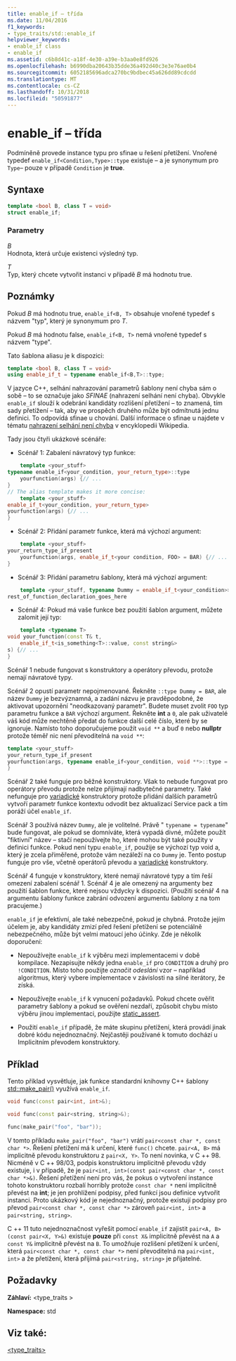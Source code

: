 ```yaml
---
title: enable_if – třída
ms.date: 11/04/2016
f1_keywords:
- type_traits/std::enable_if
helpviewer_keywords:
- enable_if class
- enable_if
ms.assetid: c6b8d41c-a18f-4e30-a39e-b3aa0e8fd926
ms.openlocfilehash: b6990dba20643b35dde36a492d40c3e3e76ae0b4
ms.sourcegitcommit: 6052185696adca270bc9bdbec45a626dd89cdcdd
ms.translationtype: MT
ms.contentlocale: cs-CZ
ms.lasthandoff: 10/31/2018
ms.locfileid: "50591877"
---
```

# <a name="enableif-class"></a>enable_if – třída

Podmíněně provede instance typu pro sfinae u řešení přetížení. Vnořené typedef `enable_if<Condition,Type>::type` existuje – a je synonymum pro `Type`– pouze v případě `Condition` je **true**.

## <a name="syntax"></a>Syntaxe

```cpp
template <bool B, class T = void>
struct enable_if;
```

### <a name="parameters"></a>Parametry

*B*<br/>
Hodnota, která určuje existenci výsledný typ.

*T*<br/>
Typ, který chcete vytvořit instanci v případě *B* má hodnotu true.

## <a name="remarks"></a>Poznámky

Pokud *B* má hodnotu true, `enable_if<B, T>` obsahuje vnořené typedef s názvem "typ", který je synonymum pro *T*.

Pokud *B* má hodnotu false, `enable_if<B, T>` nemá vnořené typedef s názvem "type".

Tato šablona aliasu je k dispozici:

```cpp
template <bool B, class T = void>
using enable_if_t = typename enable_if<B,T>::type;
```

V jazyce C++, selhání nahrazování parametrů šablony není chyba sám o sobě – to se označuje jako *SFINAE* (nahrazení selhání není chyba). Obvykle `enable_if` slouží k odebrání kandidáty rozlišení přetížení – to znamená, tím sady přetížení – tak, aby ve prospěch druhého může být odmítnutá jednu definici. To odpovídá sfinae u chování. Další informace o sfinae u najdete v tématu [nahrazení selhání není chyba](http://go.microsoft.com/fwlink/p/?linkid=394798) v encyklopedii Wikipedia.

Tady jsou čtyři ukázkové scénáře:

- Scénář 1: Zabalení návratový typ funkce:

```cpp
    template <your_stuff>
typename enable_if<your_condition, your_return_type>::type
    yourfunction(args) {// ...
}
// The alias template makes it more concise:
    template <your_stuff>
enable_if_t<your_condition, your_return_type>
yourfunction(args) {// ...
}
```

- Scénář 2: Přidání parametr funkce, která má výchozí argument:

```cpp
    template <your_stuff>
your_return_type_if_present
    yourfunction(args, enable_if_t<your condition, FOO> = BAR) {// ...
}
```

- Scénář 3: Přidání parametru šablony, která má výchozí argument:

```cpp
    template <your_stuff, typename Dummy = enable_if_t<your_condition>>
rest_of_function_declaration_goes_here
```

- Scénář 4: Pokud má vaše funkce bez použití šablon argument, můžete zalomit její typ:

```cpp
    template <typename T>
void your_function(const T& t,
    enable_if_t<is_something<T>::value, const string&>
s) {// ...
}
```

Scénář 1 nebude fungovat s konstruktory a operátory převodu, protože nemají návratové typy.

Scénář 2 opustí parametr nepojmenované. Řekněte `::type Dummy = BAR`, ale název `Dummy` je bezvýznamná, a zadání názvu je pravděpodobné, že aktivovat upozornění "neodkazovaný parametr". Budete muset zvolit `FOO` typ parametru funkce a `BAR` výchozí argument.  Řekněte **int** a `0`, ale pak uživatelé váš kód může nechtěně předat do funkce další celé číslo, které by se ignoruje. Namísto toho doporučujeme použít `void **` a buď `0` nebo **nullptr** protože téměř nic není převoditelná na `void **`:

```cpp
template <your_stuff>
your_return_type_if_present
yourfunction(args, typename enable_if<your_condition, void **>::type = nullptr) {// ...
}
```

Scénář 2 také funguje pro běžné konstruktory.  Však to nebude fungovat pro operátory převodu protože nelze přijímají nadbytečné parametry.  Také nefunguje pro [variadické](../cpp/ellipses-and-variadic-templates.md) konstruktory protože přidání dalších parametrů vytvoří parametr funkce kontextu odvodit bez aktualizací Service pack a tím poráží účel `enable_if`.

Scénář 3 používá název `Dummy`, ale je volitelné. Právě " `typename = typename`" bude fungovat, ale pokud se domníváte, která vypadá divné, můžete použít "fiktivní" název – stačí nepoužívejte ho, které mohou být také použity v definici funkce. Pokud není typu `enable_if`, použije se výchozí typ void a, který je zcela přiměřené, protože vám nezáleží na co `Dummy` je. Tento postup funguje pro vše, včetně operátorů převodu a [variadické](../cpp/ellipses-and-variadic-templates.md) konstruktory.

Scénář 4 funguje v konstruktory, které nemají návratové typy a tím řeší omezení zabalení scénář 1.  Scénář 4 je ale omezený na argumenty bez použití šablon funkce, které nejsou vždycky k dispozici.  (Použití scénář 4 na argumentu šablony funkce zabrání odvození argumentu šablony z na tom pracujeme.)

`enable_if` je efektivní, ale také nebezpečné, pokud je chybná.  Protože jejím účelem je, aby kandidáty zmizí před řešení přetížení se potenciálně nebezpečného, může být velmi matoucí jeho účinky.  Zde je několik doporučení:

- Nepoužívejte `enable_if` k výběru mezi implementacemi v době kompilace. Nezapisujte někdy jedna `enable_if` pro `CONDITION` a druhý pro `!CONDITION`.  Místo toho použijte *označit odeslání* vzor – například algoritmus, který vybere implementace v závislosti na silné iterátory, že získá.

- Nepoužívejte `enable_if` k vynucení požadavků.  Pokud chcete ověřit parametry šablony a pokud se ověření nezdaří, způsobit chybu místo výběru jinou implementaci, použijte [static_assert](../cpp/static-assert.md).

- Použití `enable_if` případě, že máte skupinu přetížení, která provádí jinak dobré kódu nejednoznačný.  Nejčastěji používané k tomuto dochází u Implicitním převodem konstruktory.

## <a name="example"></a>Příklad

Tento příklad vysvětluje, jak funkce standardní knihovny C++ šablony [std::make_pair()](../standard-library/utility-functions.md#make_pair) využívá `enable_if`.

```cpp
void func(const pair<int, int>&);

void func(const pair<string, string>&);

func(make_pair("foo", "bar"));
```

V tomto příkladu `make_pair("foo", "bar")` vrátí `pair<const char *, const char *>`. Řešení přetížení má k určení, které `func()` chcete. `pair<A, B>` má implicitně převodu konstruktoru z `pair<X, Y>`.  To není novinka, v C ++ 98. Nicméně v C ++ 98/03, podpis konstruktoru implicitně převodu vždy existuje, i v případě, že je `pair<int, int>(const pair<const char *, const char *>&)`.  Řešení přetížení není pro vás, že pokus o vytvoření instance tohoto konstruktoru rozbalí horribly protože `const char *` není implicitně převést na **int**; je jen prohlížení podpisy, před funkcí jsou definice vytvořit instanci.  Proto ukázkový kód je nejednoznačný, protože existují podpisy pro převod `pair<const char *, const char *>` zároveň `pair<int, int>` a `pair<string, string>`.

C ++ 11 tuto nejednoznačnost vyřešit pomocí `enable_if` zajistit `pair<A, B>(const pair<X, Y>&)` existuje **pouze** při `const X&` implicitně převést na `A` a `const Y&` implicitně převést na `B`.  To umožňuje rozlišení přetížení k určení, která `pair<const char *, const char *>` není převoditelná na `pair<int, int>` a že přetížení, která přijímá `pair<string, string>` je přijatelné.

## <a name="requirements"></a>Požadavky

**Záhlaví:** \<type_traits >

**Namespace:** std

## <a name="see-also"></a>Viz také:

[<type_traits>](../standard-library/type-traits.md)<br/>
